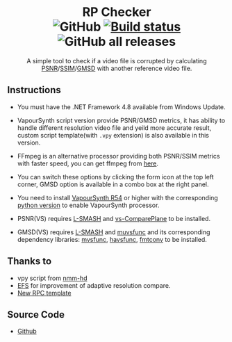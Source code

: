 <div align="center">

# RP Checker <br/> ![GitHub](https://img.shields.io/github/license/vcb-s/rp-checker) [![Build status](https://ci.appveyor.com/api/projects/status/1uifyy3wsi8fblts?svg=true&passingText=%E7%BC%96%E8%AF%91%20-%20%E7%A8%B3%20&pendingText=%E5%B0%8F%E5%9C%9F%E8%B1%86%E7%82%B8%E4%BA%86%20&failingText=%E6%88%91%E6%84%9F%E8%A7%89%E5%8D%9C%E8%A1%8C%20)](https://ci.appveyor.com/project/tautcony/rp-checker) ![GitHub all releases](https://img.shields.io/github/downloads/vcb-s/rp-checker/total)

A simple tool to check if a video file is corrupted by calculating [PSNR](https://en.wikipedia.org/wiki/Peak_signal-to-noise_ratio)/[SSIM](https://en.wikipedia.org/wiki/Structural_similarity)/[GMSD](https://www4.comp.polyu.edu.hk/~cslzhang/IQA/GMSD/GMSD.htm) with another reference video file.

</div>


## Instructions

- You must have the .NET Framework 4.8 available from Windows Update.

- VapourSynth script version provide PSNR/GMSD metrics, it has ability to handle different resolution video file and yeild more accurate result, custom script template(with `.vpy` extension) is also available in this version.

- FFmpeg is an alternative processor providing both PSNR/SSIM metrics with faster speed, you can get ffmpeg from [here](https://ffmpeg.org/).

- You can switch these options by clicking the form icon at the top left corner, GMSD option is available in a combo box at the right panel.

- You need to install [VapourSynth R54](https://github.com/vapoursynth/vapoursynth/releases) or higher with the corresponding [python version](https://www.python.org/downloads/) to enable VapourSynth processor.

- PSNR(VS) requires [L-SMASH](https://github.com/AkarinVS/L-SMASH-Works) and [vs-ComparePlane](https://github.com/AmusementClub/vs-ComparePlane) to be installed.

- GMSD(VS) requires [L-SMASH](https://github.com/AkarinVS/L-SMASH-Works) and [muvsfunc](https://github.com/WolframRhodium/muvsfunc) and its corresponding dependency libraries: [mvsfunc](https://github.com/HomeOfVapourSynthEvolution/mvsfunc/releases), [havsfunc](https://github.com/HomeOfVapourSynthEvolution/havsfunc), [fmtconv](https://github.com/EleonoreMizo/fmtconv) to be installed.


## Thanks to

- vpy script from [nmm-hd](https://www.nmm-hd.org/newbbs/viewtopic.php?f=23&t=1813)
- [EFS](https://github.com/amefs) for improvement of adaptive resolution compare.
- [New RPC template](https://github.com/AmusementClub/vapoursynth-script/blob/master/RpcTemplate.vpy)


## Source Code

- [Github](https://github.org/vcb-s/rp-checker)
